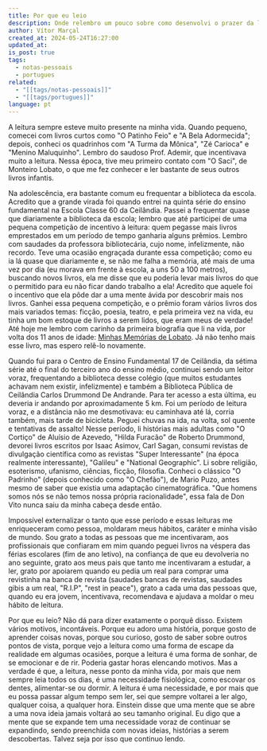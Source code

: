 ```yaml
---
title: Por que eu leio
description: Onde relembro um pouco sobre como desenvolvi o prazer da leitura
author: Vítor Marçal
created_at: 2024-05-24T16:27:00
updated_at: 
is_post: true
tags:
  - notas-pessoais
  - portugues
related:
  - "[[tags/notas-pessoais]]"
  - "[[tags/portugues]]"
language: pt
---
```

A leitura sempre esteve muito presente na minha vida. Quando pequeno, comecei com livros curtos como "O Patinho Feio" e "A Bela Adormecida"; depois, conheci os quadrinhos com "A Turma da Mônica", "Zé Carioca" e "Menino Maluquinho". Lembro do saudoso Prof. Ademir, que incentivava muito a leitura. Nessa época, tive meu primeiro contato com "O Saci", de Monteiro Lobato, o que me fez conhecer e ler bastante de seus outros livros infantis.

Na adolescência, era bastante comum eu frequentar a biblioteca da escola. Acredito que a grande virada foi quando entrei na quinta série do ensino fundamental na Escola Classe 60 da Ceilândia. Passei a frequentar quase que diariamente a biblioteca da escola; lembro que até participei de uma pequena competição de incentivo à leitura: quem pegasse mais livros emprestados em um período de tempo ganharia alguns prêmios. Lembro com saudades da professora bibliotecária, cujo nome, infelizmente, não recordo. Teve uma ocasião engraçada durante essa competição; como eu ia lá quase que diariamente e, se não me falha a memória, até mais de uma vez por dia (eu morava em frente à escola, a uns 50 a 100 metros), buscando novos livros, ela me disse que eu poderia levar mais livros do que o permitido para eu não ficar dando trabalho a ela! Acredito que aquele foi o incentivo que ela pôde dar a uma mente ávida por descobrir mais nos livros. Ganhei essa pequena competição, e o prêmio foram vários livros dos mais variados temas: ficção, poesia, teatro, e pela primeira vez na vida, eu tinha um bom estoque de livros a serem lidos, que eram meus de verdade! Até hoje me lembro com carinho da primeira biografia que li na vida, por volta dos 11 anos de idade: [Minhas Memórias de Lobato](https://www.amazon.com.br/Minhas-mem%C3%B3rias-Lobato-Luciana-Sandroni/dp/8585466812). Já não tenho mais esse livro, mas espero relê-lo novamente.

Quando fui para o Centro de Ensino Fundamental 17 de Ceilândia, da sétima série até o final do terceiro ano do ensino médio, continuei sendo um leitor voraz, frequentando a biblioteca desse colégio (que muitos estudantes achavam nem existir, infelizmente) e também a Biblioteca Pública de Ceilândia Carlos Drummond De Andrande. Para ter acesso a esta última, eu deveria ir andando por aproximadamente 5 km. Foi um período de leitura voraz, e a distância não me desmotivava: eu caminhava até lá, corria também, mais tarde de bicicleta. Peguei chuvas na ida, na volta, sol quente e tentativas de assalto! Nesse período, li histórias mais adultas como "O Cortiço" de Aluísio de Azevedo, "Hilda Furacão" de Roberto Drummond, devorei livros escritos por Isaac Asimov, Carl Sagan, consumi revistas de divulgação científica como as revistas "Super Interessante" (na época realmente interessante), "Galileu" e "National Geographic". Li sobre religião, esoterismo, ufanismo, ciências, ficção, filosofia. Conheci o clássico "O Padrinho" (depois conhecido como "O Chefão"), de Mario Puzo, antes mesmo de saber que existia uma adaptação cinematográfica. "Que homens somos nós se não temos nossa própria racionalidade", essa fala de Don Vito nunca saiu da minha cabeça desde então.

Impossível externalizar o tanto que esse período e essas leituras me enriqueceram como pessoa, moldaram meus hábitos, caráter e minha visão de mundo. Sou grato a todas as pessoas que me incentivaram, aos profissionais que confiaram em mim quando peguei livros na véspera das férias escolares (fim de ano letivo), na confiança de que eu devolveria no ano seguinte, grato aos meus pais que tanto me incentivaram a estudar, a ler, grato por apoiarem quando eu pedia um real para comprar uma revistinha na banca de revista (saudades bancas de revistas, saudades gibis a um real, "R.I.P", "rest in peace"), grato a cada uma das pessoas que, quando eu era jovem, incentivava, recomendava e ajudava a moldar o meu hábito de leitura.

Por que eu leio? Não dá para dizer exatamente o porquê disso. Existem vários motivos, incontáveis. Porque eu adoro uma história, porque gosto de aprender coisas novas, porque sou curioso, gosto de saber sobre outros pontos de vista, porque vejo a leitura como uma forma de escape da realidade em algumas ocasiões, porque a leitura é uma forma de sonhar, de se emocionar e de rir. Poderia gastar horas elencando motivos. Mas a verdade é que, a leitura, nesse ponto da minha vida, por mais que nem sempre leia todos os dias, é uma necessidade fisiológica, como escovar os dentes, alimentar-se ou dormir. A leitura é uma necessidade, e por mais que eu possa passar algum tempo sem ler, sei que sempre voltarei a ler algo, qualquer coisa, a qualquer hora. Einstein disse que uma mente que se abre a uma nova ideia jamais voltará ao seu tamanho original. Eu digo que a mente que se expande tem uma necessidade voraz de continuar se expandindo, sendo preenchida com novas ideias, histórias a serem descobertas. Talvez seja por isso que continuo lendo.